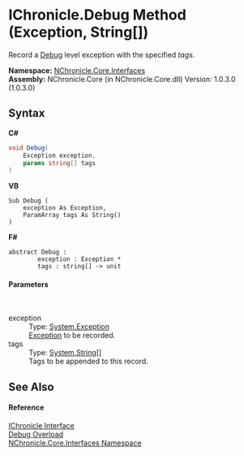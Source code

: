 # IChronicle.Debug Method (Exception, String[])
 

Record a <a href="T_NChronicle_Core_Model_ChronicleLevel.md">Debug</a> level exception with the specified *tags*.

**Namespace:**&nbsp;<a href="N_NChronicle_Core_Interfaces.md">NChronicle.Core.Interfaces</a><br />**Assembly:**&nbsp;NChronicle.Core (in NChronicle.Core.dll) Version: 1.0.3.0 (1.0.3.0)

## Syntax

**C#**<br />
``` C#
void Debug(
	Exception exception,
	params string[] tags
)
```

**VB**<br />
``` VB
Sub Debug ( 
	exception As Exception,
	ParamArray tags As String()
)
```

**F#**<br />
``` F#
abstract Debug : 
        exception : Exception * 
        tags : string[] -> unit 

```


#### Parameters
&nbsp;<dl><dt>exception</dt><dd>Type: <a href="http://msdn2.microsoft.com/en-us/library/c18k6c59" target="_blank">System.Exception</a><br /><a href="http://msdn2.microsoft.com/en-us/library/c18k6c59" target="_blank">Exception</a> to be recorded.</dd><dt>tags</dt><dd>Type: <a href="http://msdn2.microsoft.com/en-us/library/s1wwdcbf" target="_blank">System.String</a>[]<br />Tags to be appended to this record.</dd></dl>

## See Also


#### Reference
<a href="T_NChronicle_Core_Interfaces_IChronicle.md">IChronicle Interface</a><br /><a href="Overload_NChronicle_Core_Interfaces_IChronicle_Debug.md">Debug Overload</a><br /><a href="N_NChronicle_Core_Interfaces.md">NChronicle.Core.Interfaces Namespace</a><br />
